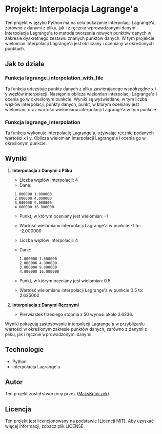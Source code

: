 # Projekt: Interpolacja Lagrange'a

Ten projekt w języku Python ma na celu pokazanie interpolacji Lagrange'a, zarówno z danymi z pliku, jak i z ręcznie wprowadzonymi danymi. Interpolacja Lagrange'a to metoda tworzenia nowych punktów danych w zakresie dyskretnego zestawu znanych punktów danych. W tym projekcie wielomian interpolacji Lagrange'a jest obliczany i oceniany w określonych punktach.

## Jak to działa

### Funkcja lagrange_interpolation_with_file

Ta funkcja odczytuje punkty danych z pliku zawierającego współrzędne x i y węzłów interpolacji. Następnie oblicza wielomian interpolacji Lagrange'a i ocenia go w określonym punkcie. Wyniki są wyświetlane, w tym liczba węzłów interpolacji, punkty danych, punkt, w którym oceniany jest wielomian, oraz wartość wielomianu interpolacji Lagrange'a w tym punkcie.

### Funkcja lagrange_interpolation

Ta funkcja wykonuje interpolację Lagrange'a, używając ręcznie podanych wartości x i y. Oblicza wielomian interpolacji Lagrange'a i ocenia go w określonym punkcie.

## Wyniki

1. **Interpolacja z Danymi z Pliku**
   - Liczba węzłów interpolacji: 4
   - Dane:

    ```
     1.000000 1.000000
     2.000000 4.000000
     3.000000 9.000000
     4.000000 16.000000
    ```
   - Punkt, w którym oceniany jest wielomian: -1
   - Wartość wielomianu interpolacji Lagrange'a w punkcie -1 to: -2.000000

   - Liczba węzłów interpolacji: 4
   - Dane:
     ```
     1.000000 1.000000
     2.000000 4.000000
     3.000000 9.000000
     4.000000 16.000000
     ```
   - Punkt, w którym oceniany jest wielomian: 0.5
   - Wartość wielomianu interpolacji Lagrange'a w punkcie 0.5 to: 2.625000

2. **Interpolacja z Danymi Ręcznymi**
   - Pierwiastek trzeciego stopnia z 50 wynosi około 3.6336.

Wyniki pokazują zastosowanie interpolacji Lagrange'a w przybliżaniu wartości w określonym zakresie punktów danych, zarówno z danymi z pliku, jak i ręcznie wprowadzonymi danymi.

## Technologie

- Python
- Interpolacja Lagrange'a

## Autor

Ten projekt został stworzony przez ([MaksKubiczek](https://github.com/MaksKubiczek)).

## Licencja

Ten projekt jest licencjonowany na podstawie [Licencji MIT]. Aby uzyskać więcej informacji, zobacz plik LICENSE.
